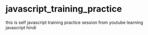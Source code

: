 # javascript_training_practice
this is self javascript training practice session from youtube learning javascript hindi
